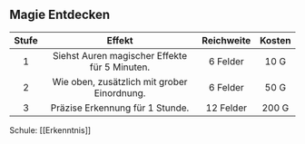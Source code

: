 ## Magie Entdecken
| **Stufe** |                  **Effekt**                   | **Reichweite** | **Kosten** |
| :-------: | :-------------------------------------------: | :------------: | :--------: |
|     1     | Siehst Auren magischer Effekte für 5 Minuten. |    6 Felder    |    10 G    |
|     2     |  Wie oben, zusätzlich mit grober Einordnung.  |    6 Felder    |    50 G    |
|     3     |        Präzise Erkennung für 1 Stunde.        |   12 Felder    |   200 G    |
Schule: [[Erkenntnis]]
